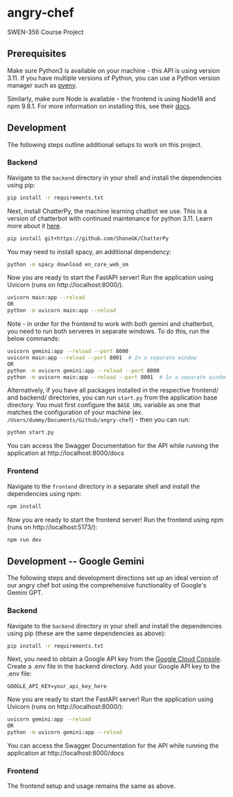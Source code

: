 # angry-chef

SWEN-356 Course Project

## Prerequisites

Make sure Python3 is available on your machine - this API is using version 3.11. If you have multiple versions of
Python, you can use a Python version manager such as [pyenv](https://github.com/pyenv/pyenv).

Similarly, make sure Node is available - the frontend is using Node18 and npm 9.8.1. For more information on installing
this, see their [docs](https://docs.npmjs.com/downloading-and-installing-node-js-and-npm).

## Development

The following steps outline additional setups to work on this project.

### Backend

Navigate to the `backend` directory in your shell and install the dependencies using pip:

```bash
pip install -r requirements.txt
```

Next, install ChatterPy, the machine learning chatbot we use. This is a version of chatterbot with continued maintenance
for python 3.11. Learn more about it [here](https://github.com/ShoneGK/ChatterPy).

```bash
pip install git+https://github.com/ShoneGK/ChatterPy
```

You may need to install spacy, an additional dependency:

```bash
python -m spacy download en_core_web_sm
```

Now you are ready to start the FastAPI server! Run the application using Uvicorn (runs on http://localhost:8000/).

```bash
uvicorn main:app --reload
OR
python -m uvicorn main:app --reload
```

Note - in order for the frontend to work with both gemini and chatterbot, you need to run both serveres in separate
windows. To do this, run the below commands:

```bash
uvicorn gemini:app --reload --port 8000
uvicorn main:app --reload --port 8001  # In a separate window
OR
python -m uvicorn gemini:app --reload --port 8000
python -m uvicorn main:app --reload --port 8001  # In a separate window
```

Alternatively, if you have all packages installed in the respective frontend/ and backend/ directories, you can
run `start.py` from the application base directory. You must first configure the `BASE_URL` variable as one that matches
the configuration of your machine (ex. `/Users/dummy/Documents/Github/angry-chef`) - then you can run:

```bash
python start.py
```

You can access the Swagger Documentation for the API while running the application
at http://localhost:8000/docs

### Frontend

Navigate to the `frontend` directory in a separate shell and install the dependencies using npm:

```bash
npm install
```

Now you are ready to start the frontend server! Run the frontend using npm (runs on http://localhost:5173/):

```bash
npm run dev
```

## Development -- Google Gemini

The following steps and development directions set up an ideal version of our angry chef bot using the comprehensive
functionality of Google's Gemini GPT.

### Backend

Navigate to the `backend` directory in your shell and install the dependencies using pip (these are the same
dependencies as above):

```bash
pip install -r requirements.txt
```

Next, you need to obtain a Google API key from
the [Google Cloud Console](https://makersuite.google.com/app/apikey). Create
a .env file in the backend directory.
Add your Google API key to the .env file:

```
GOOGLE_API_KEY=your_api_key_here
```

Now you are ready to start the FastAPI server! Run the application using Uvicorn (runs on http://localhost:8000/):

```bash
uvicorn gemini:app --reload
OR
python -m uvicorn gemini:app --reload
```

You can access the Swagger Documentation for the API while running the application
at http://localhost:8000/docs

### Frontend

The frontend setup and usage remains the same as above.
